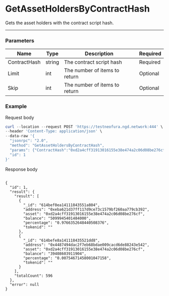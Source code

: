 # GetAssetHoldersByContractHash
Gets the asset holders with the contract script hash.
<hr>

### Parameters

|    Name    | Type | Description | Required |
| ---------- | --- |    ------    | ----|
| ContractHash     | string| The contract script hash | Required|
| Limit    | int|  The number of items to return| Optional|
| Skip    | int|  The number of items to return| Optional |

### Example

Request body

```powershell
curl --location --request POST 'https://testneofura.ngd.network:444' \
--header 'Content-Type: application/json' \
--data-raw '{
  "jsonrpc": "2.0",
  "method": "GetAssetHoldersByContractHash",
  "params": {"ContractHash":"0xd2a4cff31913016155e38e474a2c06d08be276cf","Limit":2},
  "id": 1
}'
```

Response body

```json5

{
  "id": 1,
  "result": {
    "result": [
      {
        "_id": "614bef0ea14111843551a804",
        "address": "0xeba621d37ff117d9ce73c1579bf260aa779cb392",
        "asset": "0xd2a4cff31913016155e38e474a2c06d08be276cf",
        "balance": "5099945401484000",
        "percentage": "0.9766352648440508376",
        "tokenid": ""
      },
      {
        "_id": "614befe8a141118435521dd8",
        "address": "0x4487494dac2f7eb68bdae009cacd6de88243e542",
        "asset": "0xd2a4cff31913016155e38e474a2c06d08be276cf",
        "balance": "39408603911904",
        "percentage": "0.00754671458001047158",
        "tokenid": ""
      }
    ],
    "totalCount": 596
  },
  "error": null
}
```
